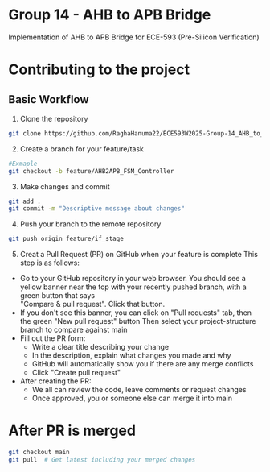 # Group 14 - AHB to APB Bridge

Implementation of AHB to APB Bridge for ECE-593 (Pre-Silicon Verification)

# Contributing to the project
## Basic Workflow
1. Clone the repository
```bash
git clone https://github.com/RaghaHanuma22/ECE593W2025-Group-14_AHB_to_APB_Bridge.git
```
2. Create a branch for your feature/task
```bash
#Exmaple
git checkout -b feature/AHB2APB_FSM_Controller 
```
3. Make changes and commit
```bash
git add .
git commit -m "Descriptive message about changes"
```
4. Push your branch to the remote repository
```bash
git push origin feature/if_stage
```
5. Creat a Pull Request (PR) on GitHub when your feature is complete
This step is as follows: 
- Go to your GitHub repository in your web browser. You should see a yellow banner near the top with your recently pushed branch, with a green button that says  
"Compare & pull request". Click that button.
- If you don't see this banner, you can click on "Pull requests" tab, then the green "New pull request" button
Then select your project-structure branch to compare against main
- Fill out the PR form:
    - Write a clear title describing your change
    - In the description, explain what changes you made and why
    - GitHub will automatically show you if there are any merge conflicts
    - Click "Create pull request"
- After creating the PR:
    - We all  can review the code, leave comments or request changes
    - Once approved, you or someone else  can merge it into main

# After PR is merged
```bash
git checkout main
git pull  # Get latest including your merged changes
```

